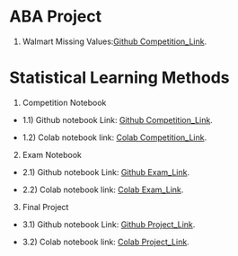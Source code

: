 # ABA Project

1. Walmart Missing Values:[Github Competition_Link](https://github.com/erickunix/slm/blob/main/projectABA.ipynb). 










# Statistical Learning Methods

1. Competition Notebook
* 1.1) Github notebook Link: 
[Github Competition_Link](https://github.com/erickunix/slm/blob/main/lobo_hotels_prediction.ipynb).

* 1.2) Colab notebook link: 
[Colab Competition_Link](https://colab.research.google.com/drive/1_nPhfAmVUCPKa-2JOwIefWkjX9RweG8C?usp=sharing).

2. Exam Notebook

* 2.1) Github notebook Link: 
[Github Exam_Link](https://github.com/erickunix/slm/blob/main/exam_Erick_Moreno.ipynb).

* 2.2) Colab notebook link: 
[Colab Exam_Link](https://colab.research.google.com/drive/1lPLrK9xhHe_tX5ZrHH450ZKDBZ7gstkY?usp=sharing).

3. Final Project 

* 3.1) Github notebook Link: 
[Github Project_Link](https://github.com/erickunix/slm/blob/main/SLM_projecy.ipynb).

* 3.2) Colab notebook link: 
[Colab Project_Link](https://colab.research.google.com/drive/1rfi1E8yliZfJ1hAGcMGZd0G0gyd6KolX?usp=sharing).

